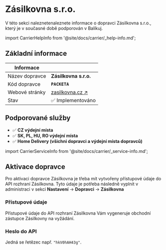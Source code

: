 ﻿---
sidebar_position: 1
---

# Zásilkovna s.r.o.
V této sekci naleznetenaleznete informace o dopravci Zásilkovna s.r.o., který je v současné době podporován v Balíkuj.

import CarrierHelpInfo from '@site/docs/carrier/_help-info.md';

<CarrierHelpInfo />


## Základní informace
| Informace |  |
| ----------- | ----------- |
| Název dopravce | **Zásilkovna s.r.o.** |
| Kód dopravce | **`PACKETA`** |
| Webové stránky | [zasilkovna.cz ↗️](https://www.zasilkovna.cz/) |
| Stav | ✅️ Implementováno | 


## Podporované služby
- ✅️ **CZ výdejní místa**
- ✅️ **SK, PL, HU, RO výdejní místa**
- ✅️ **Home Delivery (všichni dopravci a výdejní místa dopravců)**



import CarrierServiceInfo from '@site/docs/carrier/_service-info.md';

<CarrierServiceInfo />


## Aktivace dopravce
Pro aktivaci dopravce Zásilkovna je třeba mít vytvořeny přístupové údaje do API rozhraní Zásilkovna. Tyto údaje je potřeba následně vyplnit v administraci v sekci **Nastavení** -> **Dopravci** -> **Zásilkovna**

### Přístupové údaje
Přístupové údaje do API rozhraní Zásilkovna Vám vygeneruje obchodní zástupce Zásilkovny na vyžádání.

### Heslo do API
Jedná se řetězec např. `"hkV0hAH43g"`.


